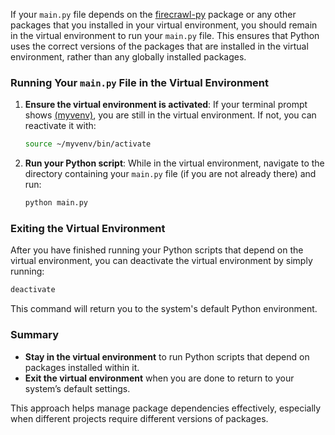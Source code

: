If your `main.py` file depends on the [firecrawl-py](file:///Users/sharadjain/github%20workspaces#1%2C64-1%2C64) package or any other packages that you installed in your virtual environment, you should remain in the virtual environment to run your `main.py` file. This ensures that Python uses the correct versions of the packages that are installed in the virtual environment, rather than any globally installed packages.

### Running Your `main.py` File in the Virtual Environment

1. **Ensure the virtual environment is activated**:
   If your terminal prompt shows [(myvenv)](file:///Users/sharadjain/github%20workspaces#3%2C70-3%2C70), you are still in the virtual environment. If not, you can reactivate it with:
   ```bash
   source ~/myvenv/bin/activate
   ```

2. **Run your Python script**:
   While in the virtual environment, navigate to the directory containing your `main.py` file (if you are not already there) and run:
   ```bash
   python main.py
   ```

### Exiting the Virtual Environment

After you have finished running your Python scripts that depend on the virtual environment, you can deactivate the virtual environment by simply running:
```bash
deactivate
```
This command will return you to the system's default Python environment.

### Summary

- **Stay in the virtual environment** to run Python scripts that depend on packages installed within it.
- **Exit the virtual environment** when you are done to return to your system’s default settings.

This approach helps manage package dependencies effectively, especially when different projects require different versions of packages.